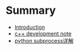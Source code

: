 # Summary

* [Introduction](README.md)
* [c++ development note](chapter1.md)
* [python subprocess详解](python-subprocessxiang-jie.md)


